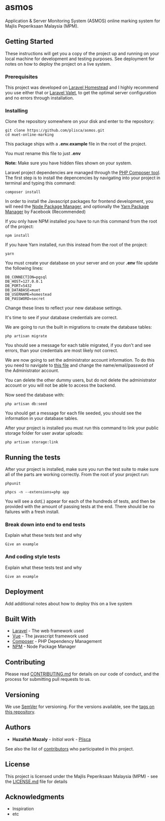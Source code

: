 # asmos

Application & Server Monitoring System (ASMOS) online marking system for Majlis Peperiksaan Malaysia (MPM).

## Getting Started

These instructions will get you a copy of the project up and running on your local machine for development and testing purposes. See deployment for notes on how to deploy the project on a live system.

### Prerequisites

This project was developed on [Laravel Homestead](https://laravel.com/docs/master/homestead) and I highly recommend you use either that or [Laravel Valet](https://laravel.com/docs/master/valet), to get the optimal server configuration and no errors through installation.

### Installing

Clone the repository somewhere on your disk and enter to the repository:

```
git clone https://github.com/plisca/asmos.git
cd muet-online-marking
```

This package ships with a **.env.example** file in the root of the project.

You must rename this file to just **.env**

**Note:** Make sure you have hidden files shown on your system.

Laravel project dependencies are managed through the [PHP Composer tool](http://getcomposer.org/). The first step is to install the depencencies by navigating into your project in terminal and typing this command:

```
composer install
```

In order to install the Javascript packages for frontend development, you will need the [Node Package Manager](https://www.npmjs.com/), and optionally the [Yarn Package Manager](https://code.facebook.com/posts/1840075619545360) by Facebook (Recommended)

If you only have NPM installed you have to run this command from the root of the project:

```
npm install
```

If you have Yarn installed, run this instead from the root of the project:

```
yarn
```

You must create your database on your server and on your **.env** file update the following lines:

```
DB_CONNECTION=pgsql
DB_HOST=127.0.0.1
DB_PORT=5432
DB_DATABASE=muet
DB_USERNAME=homestead
DB_PASSWORD=secret
```

Change these lines to reflect your new database settings.

It's time to see if your database credentials are correct.

We are going to run the built in migrations to create the database tables:

```
php artisan migrate
```

You should see a message for each table migrated, if you don't and see errors, than your credentials are most likely not correct.

We are now going to set the administrator account information. To do this you need to navigate to [this file](https://github.com/plisca/muet-online-makring) and change the name/email/password of the Administrator account.

You can delete the other dummy users, but do not delete the administrator account or you will not be able to access the backend.

Now seed the database with:

```
php artisan db:seed
```

You should get a message for each file seeded, you should see the information in your database tables.

After your project is installed you must run this command to link your public storage folder for user avatar uploads:

```
php artisan storage:link
```

## Running the tests

After your project is installed, make sure you run the test suite to make sure all of the parts are working correctly. From the root of your project run:

```
phpunit
```

```
phpcs -n --extensions=php app
```

You will see a dot(.) appear for each of the hundreds of tests, and then be provided with the amount of passing tests at the end. There should be no failures with a fresh install.

### Break down into end to end tests

Explain what these tests test and why

```
Give an example
```

### And coding style tests

Explain what these tests test and why

```
Give an example
```

## Deployment

Add additional notes about how to deploy this on a live system

## Built With

* [Laravel](https://laravel.com/docs/5.8/releases) - The web framework used
* [Vue](https://vuejs.org) - The javascript framework used
* [Composer](https://getcomposer.org) - PHP Dependency Management
* [NPM](https://www.npmjs.com) - Node Package Manager

## Contributing

Please read [CONTRIBUTING.md](https://gist.github.com/plisca/) for details on our code of conduct, and the process for submitting pull requests to us.

## Versioning

We use [SemVer](http://semver.org/) for versioning. For the versions available, see the [tags on this repository](https://github.com/plisca/stpm/tags).

## Authors

* **Huzaifah Mazaly** - *Initial work* - [Plisca](https://github.com/plisca)

See also the list of [contributors](https://github.com/plisca/stpm/contributors) who participated in this project.

## License

This project is licensed under the Majlis Peperiksaan Malaysia (MPM) - see the [LICENSE.md](LICENSE.md) file for details

## Acknowledgments

* Inspiration
* etc
